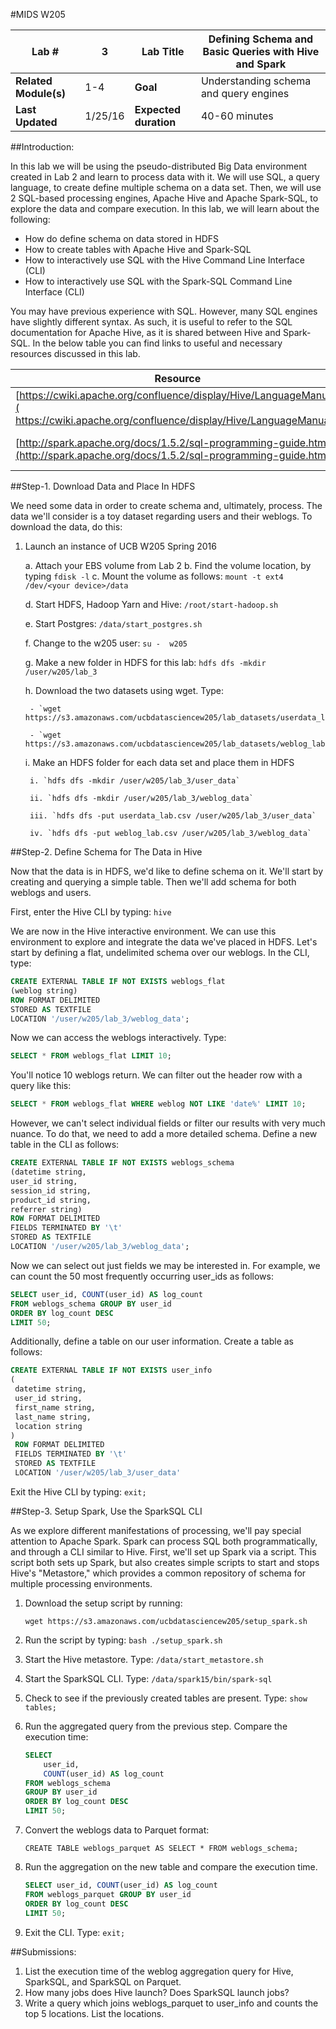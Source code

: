 #MIDS W205

| **Lab #** | 3 | **Lab Title** | Defining Schema and Basic Queries with Hive and Spark |
|---|---|---|---|
| **Related Module(s)** | 1-4 | **Goal** | Understanding schema and query engines |
| **Last Updated** | 1/25/16 | **Expected duration** | 40-60 minutes |

##Introduction:

In this lab we will be using the pseudo-distributed Big Data environment created in Lab 2 and learn to process data with it. We will use SQL, a query language, to create define multiple schema on a data set. Then, we will use 2 SQL-based processing engines, Apache Hive and Apache Spark-SQL, to explore the data and compare execution. In this lab, we will learn about the following:

- How do define schema on data stored in HDFS
- How to create tables with Apache Hive and Spark-SQL
- How to interactively use SQL with the Hive Command Line Interface (CLI)
- How to interactively use SQL with the Spark-SQL Command Line Interface (CLI)

You may have previous experience with SQL. However, many SQL engines have slightly different syntax. As such, it is useful to refer to the SQL documentation for Apache Hive, as it is shared between Hive and Spark-SQL. In the below table you can find links to useful and necessary resources discussed in this lab.

| Resource | What |
|---|---|
| [https://cwiki.apache.org/confluence/display/Hive/LanguageManual]( https://cwiki.apache.org/confluence/display/Hive/LanguageManual) | Hive Language Manual | 
| [http://spark.apache.org/docs/1.5.2/sql-programming-guide.html](http://spark.apache.org/docs/1.5.2/sql-programming-guide.html) | Spark SQL Guide |


##Step-1. Download Data and Place In HDFS

We need some data in order to create schema and, ultimately, process. The data we'll consider is
a toy dataset regarding users and their weblogs. To download the data, do this:

1. Launch an instance of UCB W205 Spring 2016

	a. Attach your EBS volume from Lab 2
	b. Find the volume location, by typing `fdisk -l`
	c. Mount the volume as follows: `mount -t ext4 /dev/<your   device>/data`
   d. Start HDFS, Hadoop Yarn and Hive: `/root/start-hadoop.sh`
   e. Start Postgres: `/data/start_postgres.sh`
   f. Change to the w205 user: `su -  w205`
   g. Make a new folder in HDFS for this lab: `hdfs dfs -mkdir /user/w205/lab_3`
   h. Download the two datasets using wget. Type:
   		- `wget https://s3.amazonaws.com/ucbdatasciencew205/lab_datasets/userdata_lab.csv`
   		- `wget https://s3.amazonaws.com/ucbdatasciencew205/lab_datasets/weblog_lab.csv`
   	i. Make an HDFS folder for each data set and place them in HDFS
   		i. `hdfs dfs -mkdir /user/w205/lab_3/user_data`
   		ii. `hdfs dfs -mkdir /user/w205/lab_3/weblog_data`
   		iii. `hdfs dfs -put userdata_lab.csv /user/w205/lab_3/user_data`
   		iv. `hdfs dfs -put weblog_lab.csv /user/w205/lab_3/weblog_data` 

##Step-2. Define Schema for The Data in Hive

Now that the data is in HDFS, we'd like to define schema on it. We'll start by creating and
querying a simple table. Then we'll add schema for both weblogs and users.

First, enter the Hive CLI by typing: `hive`  
We are now in the Hive interactive environment. We can use this environment to explore and integrate the data we've placed in HDFS. Let's start by defining a flat, undelimited schema over our weblogs. In the CLI, type:

```sql 
CREATE EXTERNAL TABLE IF NOT EXISTS weblogs_flat(weblog string)ROW FORMAT DELIMITEDSTORED AS TEXTFILELOCATION '/user/w205/lab_3/weblog_data';
```Now we can access the weblogs interactively. Type:```sql SELECT * FROM weblogs_flat LIMIT 10;
```
  
You'll notice 10 weblogs return. We can filter out the header row with a query like this:

```sql
SELECT * FROM weblogs_flat WHERE weblog NOT LIKE 'date%' LIMIT 10;
```  

However, we can't select individual fields or filter our results with very much nuance. To do that, we need to add a more detailed schema. Define a new table in the CLI as follows:

```sql
CREATE EXTERNAL TABLE IF NOT EXISTS weblogs_schema(datetime string,user_id string,session_id string,product_id string,referrer string)ROW FORMAT DELIMITEDFIELDS TERMINATED BY '\t'STORED AS TEXTFILELOCATION '/user/w205/lab_3/weblog_data';
```  

Now we can select out just fields we may be interested in. For example, we can count the 50 most frequently occurring user_ids as follows:

```sql
SELECT user_id, COUNT(user_id) AS log_countFROM weblogs_schema GROUP BY user_idORDER BY log_count DESCLIMIT 50;
``` 

Additionally, define a table on our user information. Create a table as follows:

```sql
CREATE EXTERNAL TABLE IF NOT EXISTS user_info
( 
 datetime string, user_id string, first_name string, last_name string, location string
) ROW FORMAT DELIMITED FIELDS TERMINATED BY '\t' STORED AS TEXTFILE LOCATION '/user/w205/lab_3/user_data'  
```  
Exit the Hive CLI by typing: `exit;`

##Step-3. Setup Spark, Use the SparkSQL CLI

As we explore different manifestations of processing, we'll pay special attention to Apache Spark. Spark can process SQL both programmatically, and through a CLI similar to Hive. First, we'll set up Spark via a script. This script both sets up Spark, but also creates simple scripts to start and stops Hive's "Metastore," which provides a common repository of schema for multiple processing environments.

1. Download the setup script by running:

	`wget https://s3.amazonaws.com/ucbdatasciencew205/setup_spark.sh`

2. Run the script by typing: `bash ./setup_spark.sh`

3. Start the Hive metastore. Type: `/data/start_metastore.sh`

4. Start the SparkSQL CLI. Type: `/data/spark15/bin/spark-sql`

5. Check to see if the previously created tables are present. Type: `show tables;`

6. Run the aggregated query from the previous step. Compare the execution time:

	```sql
	SELECT  		user_id,		COUNT(user_id) AS log_count 
	FROM weblogs_schema	GROUP BY user_id	ORDER BY log_count DESC	LIMIT 50;
	```7. Convert the weblogs data to Parquet format: 
	`CREATE TABLE weblogs_parquet AS SELECT * FROM weblogs_schema;` 

8. Run the aggregation on the new table and compare the execution time.

	```sql
	SELECT user_id, COUNT(user_id) AS log_count	FROM weblogs_parquet GROUP BY user_id	ORDER BY log_count DESC	LIMIT 50;
	```	

9. Exit the CLI. Type: `exit;`

##Submissions:

1. List the execution time of the weblog aggregation query for Hive, SparkSQL, and SparkSQL on Parquet.
2. How many jobs does Hive launch? Does SparkSQL launch jobs?
3. Write a query which joins weblogs_parquet to user_info and counts the top 5 locations. List the locations.

